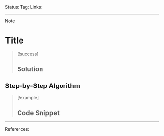 Status: 
Tag:
Links:

---
> [!note] 
>  # Title


















> [!success] 
> ## Solution 


















## Step-by-Step Algorithm














> [!example] 
>  ## Code Snippet




















---
References: